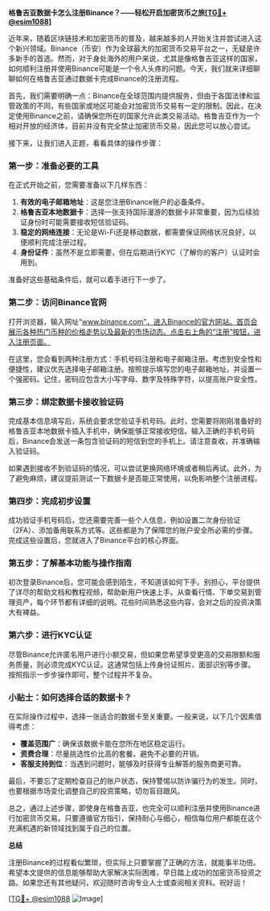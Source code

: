 **格鲁吉亚数据卡怎么注册Binance？——轻松开启加密货币之旅[[TG💪+ @esim1088](https://t.me/s/esim1088)]**

近年来，随着区块链技术和加密货币的普及，越来越多的人开始关注并尝试进入这个新兴领域。Binance（币安）作为全球最大的加密货币交易平台之一，无疑是许多新手的首选。然而，对于身处海外的用户来说，尤其是像格鲁吉亚这样的国家，如何顺利注册并使用Binance可能是一个令人头疼的问题。今天，我们就来详细聊聊如何在格鲁吉亚通过数据卡完成Binance的注册流程。

首先，我们需要明确一点：Binance在全球范围内提供服务，但由于各国法律和监管政策的不同，有些国家或地区可能会对加密货币交易有一定的限制。因此，在决定使用Binance之前，请确保您所在的国家允许此类交易活动。格鲁吉亚作为一个相对开放的经济体，目前并没有完全禁止加密货币交易，因此您可以放心尝试。

接下来，让我们进入正题，看看具体的操作步骤：

### 第一步：准备必要的工具

在正式开始之前，您需要准备以下几样东西：
1. **有效的电子邮箱地址**：这是您注册Binance账户的必备条件。
2. **格鲁吉亚本地数据卡**：选择一张支持国际漫游的数据卡非常重要，因为后续验证身份时可能需要接收短信验证码。
3. **稳定的网络连接**：无论是Wi-Fi还是移动数据，都需要保证网络状况良好，以便顺利完成注册过程。
4. **身份证件**：虽然不是立即需要，但在后期进行KYC（了解你的客户）认证时会用到。

准备好这些基础条件后，就可以着手进行下一步了。

### 第二步：访问Binance官网

打开浏览器，输入网址“www.binance.com”，进入Binance的官方网站。首页会展示各种热门币种的价格走势以及最新的市场动态。点击右上角的“注册”按钮，进入注册页面。

在这里，您会看到两种注册方式：手机号码注册和电子邮箱注册。考虑到安全性和便捷性，建议优先选择电子邮箱注册。按照提示填写您的电子邮箱地址，并设置一个强密码。记住，密码应包含大小写字母、数字及特殊字符，以提高账户安全性。

### 第三步：绑定数据卡接收验证码

完成基本信息填写后，系统会要求您验证手机号码。此时，您需要将刚刚准备好的格鲁吉亚本地数据卡插入手机中，确保能够正常接收短信。输入正确的手机号码后，Binance会发送一条包含验证码的短信到您的手机上。请注意查收，并准确输入验证码。

如果遇到接收不到验证码的情况，可以尝试更换网络环境或者稍后再试。此外，为了避免麻烦，建议提前测试一下数据卡是否能正常使用，以免影响整个注册进程。

### 第四步：完成初步设置

成功验证手机号码后，您还需要完善一些个人信息，例如设置二次身份验证（2FA）、添加备用联系方式等。这些都是为了保障您的账户安全所必需的步骤。完成这些设置后，您就进入了Binance平台的核心界面。

### 第五步：了解基本功能与操作指南

初次登录Binance后，您可能会感到陌生，不知道该如何下手。别担心，平台提供了详尽的帮助文档和教程视频，帮助新用户快速上手。从查看行情、下单交易到管理资产，每个环节都有详细的说明。花些时间熟悉这些内容，会对之后的投资决策大有裨益。

### 第六步：进行KYC认证

尽管Binance允许匿名用户进行小额交易，但如果您希望享受更高的交易限额和服务质量，则必须完成KYC认证。这通常包括上传身份证照片、面部识别等步骤。按照指示一步步操作即可，整个过程并不复杂。

### 小贴士：如何选择合适的数据卡？

在实际操作过程中，选择一张适合的数据卡至关重要。一般来说，以下几个因素值得考虑：
- **覆盖范围广**：确保该数据卡能在您所在地区稳定运行。
- **资费合理**：尽量挑选性价比高的套餐，避免不必要的开销。
- **客服支持到位**：当遇到问题时，能够及时获得专业解答的服务商更可靠。

最后，不要忘了定期检查自己的账户状态，保持警惕以防诈骗行为的发生。同时，也要根据市场变化调整自己的投资策略，切勿盲目跟风。

总之，通过上述步骤，即使身在格鲁吉亚，也完全可以顺利注册并使用Binance进行加密货币交易。只要遵循官方指引，保持耐心与细心，相信每位用户都能在这个充满机遇的新领域找到属于自己的位置。

**总结**

注册Binance的过程看似繁琐，但实际上只要掌握了正确的方法，就能事半功倍。希望本文提供的信息能够帮助大家解决实际困难，早日踏上成功的加密货币投资之路。如果您还有其他疑问，欢迎随时咨询专业人士或查阅相关资料。祝好运！

[[TG💪+ @esim1088](https://t.me/s/esim1088) ![Image](https://i.postimg.cc/4NQfJmqS/Snipaste-2025-05-13-00-14-12.png)]